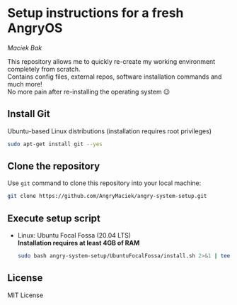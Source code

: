 # Setup instructions for a fresh AngryOS
*Maciek Bak*  

This repository allows me to quickly re-create my working environment completely from scratch.  
Contains config files, external repos, software installation commands and much more!  
No more pain after re-installing the operating system :wink:

## Install Git

Ubuntu-based Linux distributions (installation requires root privileges)
```bash
sudo apt-get install git --yes
```

## Clone the repository

Use `git` command to clone this repository into your local machine:
```bash
git clone https://github.com/AngryMaciek/angry-system-setup.git
```

## Execute setup script

* Linux: Ubuntu Focal Fossa (20.04 LTS)  
  **Installation requires at least 4GB of RAM**  
  ```bash
  sudo bash angry-system-setup/UbuntuFocalFossa/install.sh 2>&1 | tee angry-system-setup/setup.log
  ```

## License

MIT License
